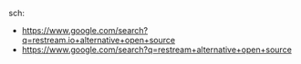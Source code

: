 sch:
- https://www.google.com/search?q=restream.io+alternative+open+source
- https://www.google.com/search?q=restream+alternative+open+source
